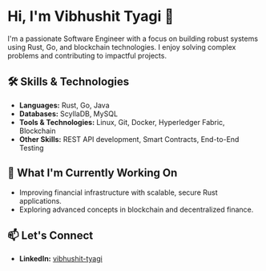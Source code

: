 # Hi, I'm Vibhushit Tyagi 👋

I'm a passionate Software Engineer with a focus on building robust systems using Rust, Go, and blockchain technologies. I enjoy solving complex problems and contributing to impactful projects.

## 🛠️ Skills & Technologies
- **Languages:** Rust, Go, Java
- **Databases:** ScyllaDB, MySQL
- **Tools & Technologies:** Linux, Git, Docker, Hyperledger Fabric, Blockchain
- **Other Skills:** REST API development, Smart Contracts, End-to-End Testing

## 🌱 What I'm Currently Working On
- Improving financial infrastructure with scalable, secure Rust applications.
- Exploring advanced concepts in blockchain and decentralized finance.

## 📫 Let's Connect
- **LinkedIn:** [vibhushit-tyagi](https://www.linkedin.com/in/vibhushit-tyagi)
